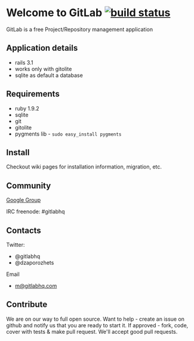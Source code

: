 # Welcome to GitLab [![build status](https://secure.travis-ci.org/gitlabhq/gitlabhq.png)](https://secure.travis-ci.org/gitlabhq/gitlabhq)

GitLab is a free Project/Repository management application


## Application details

* rails 3.1
* works only with gitolite
* sqlite as default a database

## Requirements

* ruby 1.9.2
* sqlite
* git
* gitolite
* pygments lib - `sudo easy_install pygments`

## Install

Checkout wiki pages for installation information, migration, etc.

## Community

[Google Group](https://groups.google.com/group/gitlabhq)

IRC freenode: #gitlabhq

## Contacts

Twitter:

 * @gitlabhq
 * @dzaporozhets 

Email

 * m@gitlabhq.com

## Contribute

We are on our way to full open source. 
Want to help - create an issue on github and notify us that you are ready to start it.
If approved - fork, code, cover with tests & make pull request.
We'll accept good pull requests.
